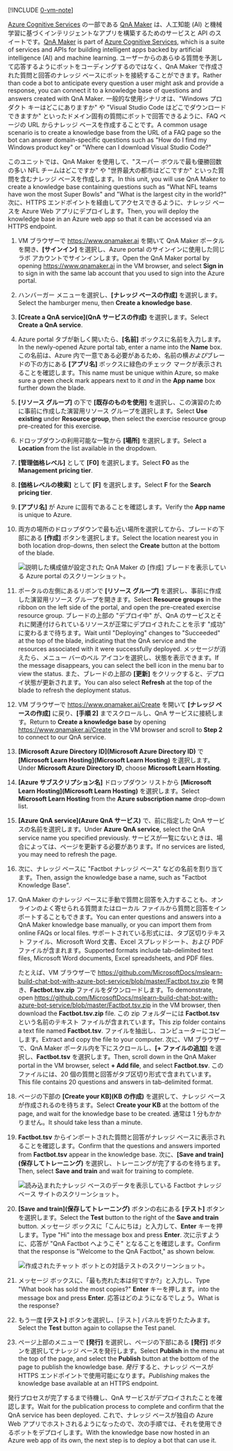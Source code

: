 [!INCLUDE [0-vm-note](0-vm-note.md)]

<span data-ttu-id="4af2d-101">[Azure Cognitive Services](https://www.microsoft.com/cognitive-services/) の一部である [QnA Maker](https://www.qnamaker.ai/) は、人工知能 (AI) と機械学習に基づくインテリジェントなアプリを構築するためのサービスと API のスイートです。</span><span class="sxs-lookup"><span data-stu-id="4af2d-101">[QnA Maker](https://www.qnamaker.ai/) is part of [Azure Cognitive Services](https://www.microsoft.com/cognitive-services/), which is a suite of services and APIs for building intelligent apps backed by artificial intelligence (AI) and machine learning.</span></span> <span data-ttu-id="4af2d-102">ユーザーからのあらゆる質問を予測して応答するようにボットをコーディングするのではなく、QnA Maker で作成された質問と回答のナレッジ ベースにボットを接続することができます。</span><span class="sxs-lookup"><span data-stu-id="4af2d-102">Rather than code a bot to anticipate every question a user might ask and provide a response, you can connect it to a knowledge base of questions and answers created with QnA Maker.</span></span> <span data-ttu-id="4af2d-103">一般的な使用シナリオは、"Windows プロダクト キーはどこにありますか" や "Visual Studio Code はどこでダウンロードできますか" といったドメイン固有の質問にボットで回答できるように、FAQ ページの URL からナレッジ ベースを作成することです。</span><span class="sxs-lookup"><span data-stu-id="4af2d-103">A common usage scenario is to create a knowledge base from the URL of a FAQ page so the bot can answer domain-specific questions such as "How do I find my Windows product key" or "Where can I download Visual Studio Code?"</span></span>

<span data-ttu-id="4af2d-104">このユニットでは、QnA Maker を使用して、"スーパー ボウルで最も優勝回数の多い NFL チームはどこですか" や "世界最大の都市はどこですか" といった質問を含むナレッジ ベースを作成します。</span><span class="sxs-lookup"><span data-stu-id="4af2d-104">In this unit, you will use QnA Maker to create a knowledge base containing questions such as "What NFL teams have won the most Super Bowls" and "What is the largest city in the world?"</span></span> <span data-ttu-id="4af2d-105">次に、HTTPS エンドポイントを経由してアクセスできるように、ナレッジ ベースを Azure Web アプリにデプロイします。</span><span class="sxs-lookup"><span data-stu-id="4af2d-105">Then, you will deploy the knowledge base in an Azure web app so that it can be accessed via an HTTPS endpoint.</span></span>

1. <span data-ttu-id="4af2d-106">VM ブラウザーで https://www.qnamaker.ai を開いて QnA Maker ポータルを開き、**[サインイン]** を選択し、Azure portal のサインインに使用した同じラボ アカウントでサインインします。</span><span class="sxs-lookup"><span data-stu-id="4af2d-106">Open the QnA Maker portal by opening https://www.qnamaker.ai in the VM browser, and select **Sign in** to sign in with the same lab account that you used to sign into the Azure portal.</span></span> 

1. <span data-ttu-id="4af2d-107">ハンバーガー メニューを選択し、**[ナレッジ ベースの作成]** を選択します。</span><span class="sxs-lookup"><span data-stu-id="4af2d-107">Select the hamburger menu, then **Create a knowledge base**.</span></span> 

1. <span data-ttu-id="4af2d-108">**[Create a QnA service]\(QnA サービスの作成\)** を選択します。</span><span class="sxs-lookup"><span data-stu-id="4af2d-108">Select **Create a QnA service**.</span></span>

1. <span data-ttu-id="4af2d-109">Azure portal タブが新しく開いたら、**[名前]** ボックスに名前を入力します。</span><span class="sxs-lookup"><span data-stu-id="4af2d-109">In the newly-opened Azure portal tab, enter a name into the **Name** box.</span></span> <span data-ttu-id="4af2d-110">この名前は、Azure 内で一意である必要があるため、名前の横*および*ブレードの下の方にある **[アプリ名]** ボックスに緑色のチェック マークが表示されることを確認します。</span><span class="sxs-lookup"><span data-stu-id="4af2d-110">This name must be unique within Azure, so make sure a green check mark appears next to it *and* in the **App name** box further down the blade.</span></span>

1. <span data-ttu-id="4af2d-111">**[リソース グループ]** の下で **[既存のものを使用]** を選択し、この演習のために事前に作成した演習用リソース グループを選択します。</span><span class="sxs-lookup"><span data-stu-id="4af2d-111">Select **Use existing** under **Resource group**, then select the exercise resource group pre-created for this exercise.</span></span>

1. <span data-ttu-id="4af2d-112">ドロップダウンの利用可能な一覧から **[場所]** を選択します。</span><span class="sxs-lookup"><span data-stu-id="4af2d-112">Select a **Location** from the list available in the dropdown.</span></span> 

1. <span data-ttu-id="4af2d-113">**[管理価格レベル]** として **[F0]** を選択します。</span><span class="sxs-lookup"><span data-stu-id="4af2d-113">Select **F0** as the **Management pricing tier**.</span></span> 

1. <span data-ttu-id="4af2d-114">**[価格レベルの検索]** として **[F]** を選択します。</span><span class="sxs-lookup"><span data-stu-id="4af2d-114">Select **F** for the **Search pricing tier**.</span></span> 

1. <span data-ttu-id="4af2d-115">**[アプリ名]** が Azure に固有であることを確認します。</span><span class="sxs-lookup"><span data-stu-id="4af2d-115">Verify the **App name** is unique to Azure.</span></span>

1. <span data-ttu-id="4af2d-116">両方の場所のドロップダウンで最も近い場所を選択してから、ブレードの下部にある **[作成]** ボタンを選択します。</span><span class="sxs-lookup"><span data-stu-id="4af2d-116">Select the location nearest you in both location drop-downs, then select the **Create** button at the bottom of the blade.</span></span>

    ![説明した構成値が設定された QnA Maker の [作成] ブレードを表示している Azure portal のスクリーンショット。](../media/3-new-qna-maker-service.png)

1. <span data-ttu-id="4af2d-118">ポータルの左側にあるリボンで **[リソース グループ]** を選択し、事前に作成した演習用リソース グループを開きます。</span><span class="sxs-lookup"><span data-stu-id="4af2d-118">Select **Resource groups** in the ribbon on the left side of the portal, and open the pre-created exercise resource group.</span></span> <span data-ttu-id="4af2d-119">ブレードの上部の "デプロイ中" が、QnA のサービスとそれに関連付けられているリソースが正常にデプロイされたことを示す "成功" に変わるまで待ちます。</span><span class="sxs-lookup"><span data-stu-id="4af2d-119">Wait until "Deploying" changes to "Succeeded" at the top of the blade, indicating that the QnA service and the resources associated with it were successfully deployed.</span></span> <span data-ttu-id="4af2d-120">メッセージが消えたら、メニュー バーのベル アイコンを選択し、状態を表示できます。</span><span class="sxs-lookup"><span data-stu-id="4af2d-120">If the message disappears, you can select the bell icon in the menu bar to view the status.</span></span> <span data-ttu-id="4af2d-121">また、ブレードの上部の **[更新]** をクリックすると、デプロイ状態が更新されます。</span><span class="sxs-lookup"><span data-stu-id="4af2d-121">You can also select **Refresh** at the top of the blade to refresh the deployment status.</span></span>

1. <span data-ttu-id="4af2d-122">VM ブラウザーで https://www.qnamaker.ai/Create を開いて **[ナレッジ ベースの作成]** に戻り、**[手順 2]** までスクロールし、QnA サービスに接続します。</span><span class="sxs-lookup"><span data-stu-id="4af2d-122">Return to **Create a knowledge base** by opening https://www.qnamaker.ai/Create in the VM browser and scroll to **Step 2** to connect to our QnA service.</span></span>

1. <span data-ttu-id="4af2d-123">**[Microsoft Azure Directory ID]\(Microsoft Azure Directory ID\)** で **[Microsoft Learn Hosting]\(Microsoft Learn Hosting\)** を選択します。</span><span class="sxs-lookup"><span data-stu-id="4af2d-123">Under **Microsoft Azure Directory ID**, choose **Microsoft Learn Hosting**.</span></span>

1. <span data-ttu-id="4af2d-124">**[Azure サブスクリプション名]** ドロップダウン リストから **[Microsoft Learn Hosting]\(Microsoft Learn Hosting\)** を選択します。</span><span class="sxs-lookup"><span data-stu-id="4af2d-124">Select **Microsoft Learn Hosting** from the **Azure subscription name** drop-down list.</span></span>

1. <span data-ttu-id="4af2d-125">**[Azure QnA service]\(Azure QnA サービス\)** で、前に指定した QnA サービスの名前を選択します。</span><span class="sxs-lookup"><span data-stu-id="4af2d-125">Under **Azure QnA service**, select the QnA service name you specified previously.</span></span> <span data-ttu-id="4af2d-126">サービスが一覧にないときは、場合によっては、ページを更新する必要があります。</span><span class="sxs-lookup"><span data-stu-id="4af2d-126">If no services are listed, you may need to refresh the page.</span></span>

1. <span data-ttu-id="4af2d-127">次に、ナレッジ ベースに "Factbot ナレッジ ベース" などの名前を割り当てます。</span><span class="sxs-lookup"><span data-stu-id="4af2d-127">Then, assign the knowledge base a name, such as "Factbot Knowledge Base".</span></span>

1. <span data-ttu-id="4af2d-128">QnA Maker のナレッジ ベースに手動で質問と回答を入力することも、オンラインのよく寄せられる質問またはローカル ファイルから質問と回答をインポートすることもできます。</span><span class="sxs-lookup"><span data-stu-id="4af2d-128">You can enter questions and answers into a QnA Maker knowledge base manually, or you can import them from online FAQs or local files.</span></span> <span data-ttu-id="4af2d-129">サポートされている形式には、タブ区切りテキスト ファイル、Microsoft Word 文書、Excel スプレッドシート、および PDF ファイルが含まれます。</span><span class="sxs-lookup"><span data-stu-id="4af2d-129">Supported formats include tab-delimited text files, Microsoft Word documents, Excel spreadsheets, and PDF files.</span></span>

    <span data-ttu-id="4af2d-130">たとえば、VM ブラウザーで https://github.com/MicrosoftDocs/mslearn-build-chat-bot-with-azure-bot-service/blob/master/Factbot.tsv.zip を開き、**Factbot.tsv.zip** ファイルをダウンロードします。</span><span class="sxs-lookup"><span data-stu-id="4af2d-130">To demonstrate, open https://github.com/MicrosoftDocs/mslearn-build-chat-bot-with-azure-bot-service/blob/master/Factbot.tsv.zip in the VM browser, then download the **Factbot.tsv.zip** file.</span></span> <span data-ttu-id="4af2d-131">この zip フォルダーには **Factbot.tsv** という名前のテキスト ファイルが含まれています。</span><span class="sxs-lookup"><span data-stu-id="4af2d-131">This zip folder contains a text file named **Factbot.tsv**.</span></span> <span data-ttu-id="4af2d-132">ファイルを抽出し、コンピューターにコピーします。</span><span class="sxs-lookup"><span data-stu-id="4af2d-132">Extract and copy the file to your computer.</span></span> <span data-ttu-id="4af2d-133">次に、VM ブラウザーで、QnA Maker ポータル内を下にスクロールし、**[+ ファイルの追加]** を選択し、**Factbot.tsv** を選択します。</span><span class="sxs-lookup"><span data-stu-id="4af2d-133">Then, scroll down in the QnA Maker portal in the VM browser, select **+ Add file**, and select **Factbot.tsv**.</span></span> <span data-ttu-id="4af2d-134">このファイルには、20 個の質問と回答がタブ区切り形式で含まれています。</span><span class="sxs-lookup"><span data-stu-id="4af2d-134">This file contains 20 questions and answers in tab-delimited format.</span></span>

1. <span data-ttu-id="4af2d-135">ページの下部の **[Create your KB]\(KB の作成\)** を選択して、ナレッジ ベースが作成されるのを待ちます。</span><span class="sxs-lookup"><span data-stu-id="4af2d-135">Select **Create your KB** at the bottom of the page, and wait for the knowledge base to be created.</span></span> <span data-ttu-id="4af2d-136">通常は 1 分もかかりません。</span><span class="sxs-lookup"><span data-stu-id="4af2d-136">It should take less than a minute.</span></span>

1. <span data-ttu-id="4af2d-137">**Factbot.tsv** からインポートされた質問と回答がナレッジ ベースに表示されることを確認します。</span><span class="sxs-lookup"><span data-stu-id="4af2d-137">Confirm that the questions and answers imported from **Factbot.tsv** appear in the knowledge base.</span></span> <span data-ttu-id="4af2d-138">次に、**[Save and train]\(保存してトレーニング\)** を選択し、トレーニングが完了するのを待ちます。</span><span class="sxs-lookup"><span data-stu-id="4af2d-138">Then, select **Save and train** and wait for training to complete.</span></span>

    ![読み込まれたナレッジ ベースのデータを表示している Factbot ナレッジ ベース サイトのスクリーンショット。](../media/3-save-and-train.png)

1. <span data-ttu-id="4af2d-140">**[Save and train]\(保存してトレーニング\)** ボタンの右にある **[テスト]** ボタンを選択します。</span><span class="sxs-lookup"><span data-stu-id="4af2d-140">Select the **Test** button to the right of the **Save and train** button.</span></span> <span data-ttu-id="4af2d-141">メッセージ ボックスに「こんにちは」と入力して、**Enter** キーを押します。</span><span class="sxs-lookup"><span data-stu-id="4af2d-141">Type "Hi" into the message box and press **Enter**.</span></span> <span data-ttu-id="4af2d-142">次に示すように、応答が "QnA Factbot へようこそ" となることを確認します。</span><span class="sxs-lookup"><span data-stu-id="4af2d-142">Confirm that the response is "Welcome to the QnA Factbot," as shown below.</span></span>

    ![作成されたチャット ボットとの対話テストのスクリーンショット。](../media/3-test-kb.png)

1. <span data-ttu-id="4af2d-144">メッセージ ボックスに、「最も売れた本は何ですか?」と入力し、</span><span class="sxs-lookup"><span data-stu-id="4af2d-144">Type "What book has sold the most copies?"</span></span> <span data-ttu-id="4af2d-145">**Enter** キーを押します。</span><span class="sxs-lookup"><span data-stu-id="4af2d-145">into the message box and press **Enter**.</span></span> <span data-ttu-id="4af2d-146">応答はどのようになるでしょう。</span><span class="sxs-lookup"><span data-stu-id="4af2d-146">What is the response?</span></span>

1. <span data-ttu-id="4af2d-147">もう一度 **[テスト]** ボタンを選択し、[テスト] パネルを折りたたみます。</span><span class="sxs-lookup"><span data-stu-id="4af2d-147">Select the **Test** button again to collapse the Test panel.</span></span> 
1. <span data-ttu-id="4af2d-148">ページ上部のメニューで **[発行]** を選択し、ページの下部にある **[発行]** ボタンを選択してナレッジ ベースを発行します。</span><span class="sxs-lookup"><span data-stu-id="4af2d-148">Select **Publish** in the menu at the top of the page, and select the **Publish** button at the bottom of the page to publish the knowledge base.</span></span> <span data-ttu-id="4af2d-149">*発行* すると、ナレッジ ベースが HTTPS エンドポイントで使用可能になります。</span><span class="sxs-lookup"><span data-stu-id="4af2d-149">*Publishing* makes the knowledge base available at an HTTPS endpoint.</span></span>

<span data-ttu-id="4af2d-150">発行プロセスが完了するまで待機し、QnA サービスがデプロイされたことを確認します。</span><span class="sxs-lookup"><span data-stu-id="4af2d-150">Wait for the publication process to complete and confirm that the QnA service has been deployed.</span></span> <span data-ttu-id="4af2d-151">これで、ナレッジ ベースが独自の Azure Web アプリでホストされるようになったので、次の手順では、それを使用できるボットをデプロイします。</span><span class="sxs-lookup"><span data-stu-id="4af2d-151">With the knowledge base now hosted in an Azure web app of its own, the next step is to deploy a bot that can use it.</span></span>
